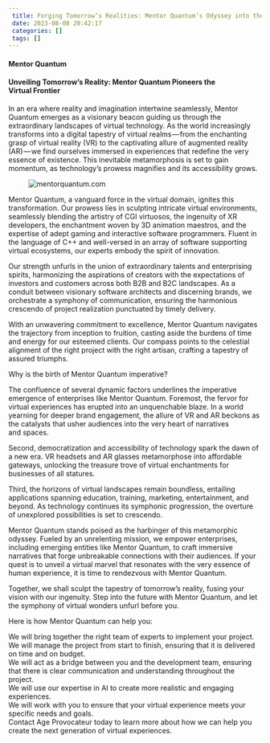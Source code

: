 ```yaml
--- 
 title: Forging Tomorrow’s Realities: Mentor Quantum’s Odyssey into the Virtual Frontier 
 date: 2023-08-08 20:42:17 
 categories: [] 
 tags: [] 
--- 
```

#### Mentor Quantum

#### Unveiling Tomorrow’s Reality: Mentor Quantum Pioneers the Virtual&nbsp;Frontier

In an era where reality and imagination intertwine seamlessly, Mentor Quantum emerges as a visionary beacon guiding us through the extraordinary landscapes of virtual technology. As the world increasingly transforms into a digital tapestry of virtual realms — from the enchanting grasp of virtual reality (VR) to the captivating allure of augmented reality (AR) — we find ourselves immersed in experiences that redefine the very essence of existence. This inevitable metamorphosis is set to gain momentum, as technology’s prowess magnifies and its accessibility grows.

<figure><img alt="mentorquantum.com" src="https://cdn-images-1.medium.com/max/1024/1*qeqOXb3uBc0TNmNJ18Fv0g.png"/></figure>

Mentor Quantum, a vanguard force in the virtual domain, ignites this transformation. Our prowess lies in sculpting intricate virtual environments, seamlessly blending the artistry of CGI virtuosos, the ingenuity of XR developers, the enchantment woven by 3D animation maestros, and the expertise of adept gaming and interactive software programmers. Fluent in the language of C++ and well-versed in an array of software supporting virtual ecosystems, our experts embody the spirit of innovation.

Our strength unfurls in the union of extraordinary talents and enterprising spirits, harmonizing the aspirations of creators with the expectations of investors and customers across both B2B and B2C landscapes. As a conduit between visionary software architects and discerning brands, we orchestrate a symphony of communication, ensuring the harmonious crescendo of project realization punctuated by timely delivery.

With an unwavering commitment to excellence, Mentor Quantum navigates the trajectory from inception to fruition, casting aside the burdens of time and energy for our esteemed clients. Our compass points to the celestial alignment of the right project with the right artisan, crafting a tapestry of assured triumphs.

Why is the birth of Mentor Quantum imperative?

The confluence of several dynamic factors underlines the imperative emergence of enterprises like Mentor Quantum. Foremost, the fervor for virtual experiences has erupted into an unquenchable blaze. In a world yearning for deeper brand engagement, the allure of VR and AR beckons as the catalysts that usher audiences into the very heart of narratives and&nbsp;spaces.

Second, democratization and accessibility of technology spark the dawn of a new era. VR headsets and AR glasses metamorphose into affordable gateways, unlocking the treasure trove of virtual enchantments for businesses of all statures.

Third, the horizons of virtual landscapes remain boundless, entailing applications spanning education, training, marketing, entertainment, and beyond. As technology continues its symphonic progression, the overture of unexplored possibilities is set to crescendo.

Mentor Quantum stands poised as the harbinger of this metamorphic odyssey. Fueled by an unrelenting mission, we empower enterprises, including emerging entities like Mentor Quantum, to craft immersive narratives that forge unbreakable connections with their audiences. If your quest is to unveil a virtual marvel that resonates with the very essence of human experience, it is time to rendezvous with Mentor&nbsp;Quantum.

Together, we shall sculpt the tapestry of tomorrow’s reality, fusing your vision with our ingenuity. Step into the future with Mentor Quantum, and let the symphony of virtual wonders unfurl before&nbsp;you.

Here is how Mentor Quantum can help&nbsp;you:

We will bring together the right team of experts to implement your project.  
We will manage the project from start to finish, ensuring that it is delivered on time and on budget.  
We will act as a bridge between you and the development team, ensuring that there is clear communication and understanding throughout the project.  
We will use our expertise in AI to create more realistic and engaging experiences.  
We will work with you to ensure that your virtual experience meets your specific needs and goals.  
Contact Age Provocateur today to learn more about how we can help you create the next generation of virtual experiences.

<img alt="" height="1" src="https://medium.com/_/stat?event=post.clientViewed&amp;referrerSource=full_rss&amp;postId=fdf705df195e" width="1"/>